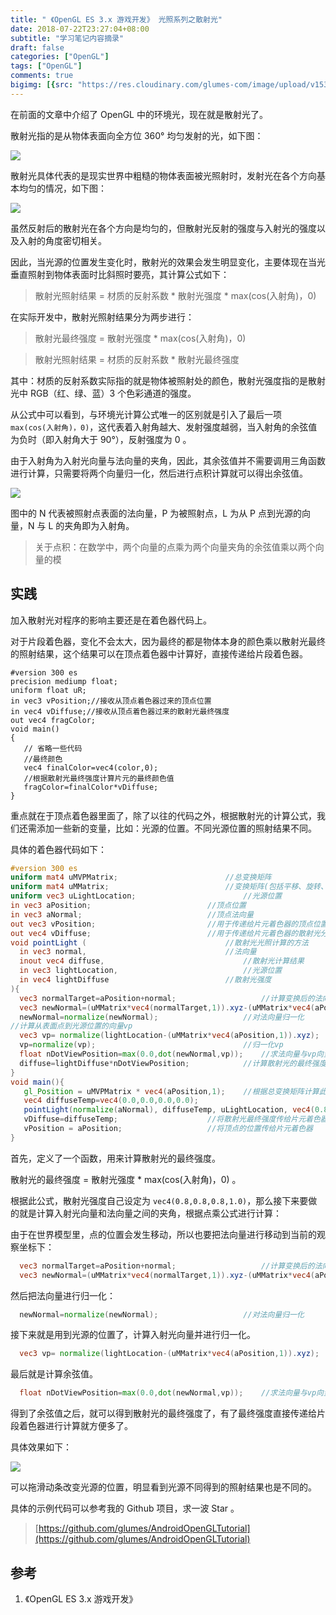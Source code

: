 ```yaml
---
title: " 《OpenGL ES 3.x 游戏开发》 光照系列之散射光"
date: 2018-07-22T23:27:04+08:00
subtitle: "学习笔记内容摘录"
draft: false
categories: ["OpenGL"]
tags: ["OpenGL"]
comments: true
bigimg: [{src: "https://res.cloudinary.com/glumes-com/image/upload/v1532273404/blog/pexels-photo-401107.jpg", desc: ""}]
---
```



在前面的文章中介绍了 OpenGL 中的环境光，现在就是散射光了。

<!--more-->

散射光指的是从物体表面向全方位 360° 均匀发射的光，如下图：

![](https://res.cloudinary.com/glumes-com/image/upload/v1532272829/code/diffuse_demo.png)

散射光具体代表的是现实世界中粗糙的物体表面被光照射时，发射光在各个方向基本均匀的情况，如下图：

![](https://res.cloudinary.com/glumes-com/image/upload/v1532272834/code/diffuse_demo2.png)


虽然反射后的散射光在各个方向是均匀的，但散射光反射的强度与入射光的强度以及入射的角度密切相关。


因此，当光源的位置发生变化时，散射光的效果会发生明显变化，主要体现在当光垂直照射到物体表面时比斜照时要亮，其计算公式如下：

> 散射光照射结果 = 材质的反射系数 * 散射光强度 * max(cos(入射角)，0)

在实际开发中，散射光照射结果分为两步进行：

> 散射光最终强度 = 散射光强度 * max(cos(入射角)，0)

> 散射光照射结果 = 材质的反射系数 * 散射光最终强度

其中：材质的反射系数实际指的就是物体被照射处的颜色，散射光强度指的是散射光中 RGB（红、绿、蓝）3 个色彩通道的强度。

从公式中可以看到，与环境光计算公式唯一的区别就是引入了最后一项 `max(cos(入射角)，0)`，这代表着入射角越大、发射强度越弱，当入射角的余弦值为负时（即入射角大于 90°），反射强度为 0 。

由于入射角为入射光向量与法向量的夹角，因此，其余弦值并不需要调用三角函数进行计算，只需要将两个向量归一化，然后进行点积计算就可以得出余弦值。

![](https://res.cloudinary.com/glumes-com/image/upload/v1532272834/code/diffuse_cal.png)


图中的 N 代表被照射点表面的法向量，P 为被照射点，L 为从 P 点到光源的向量，N 与 L 的夹角即为入射角。


> 关于点积：在数学中，两个向量的点乘为两个向量夹角的余弦值乘以两个向量的模


## 实践


加入散射光对程序的影响主要还是在着色器代码上。


对于片段着色器，变化不会太大，因为最终的都是物体本身的颜色乘以散射光最终的照射结果，这个结果可以在顶点着色器中计算好，直接传递给片段着色器。

```gls
#version 300 es
precision mediump float;
uniform float uR;
in vec3 vPosition;//接收从顶点着色器过来的顶点位置
in vec4 vDiffuse;//接收从顶点着色器过来的散射光最终强度
out vec4 fragColor;
void main()
{
   // 省略一些代码
   //最终颜色
   vec4 finalColor=vec4(color,0);
   //根据散射光最终强度计算片元的最终颜色值
   fragColor=finalColor*vDiffuse;
}
```

重点就在于顶点着色器里面了，除了以往的代码之外，根据散射光的计算公式，我们还需添加一些新的变量，比如：光源的位置。不同光源位置的照射结果不同。

具体的着色器代码如下：

```glsl
#version 300 es
uniform mat4 uMVPMatrix; 						//总变换矩阵
uniform mat4 uMMatrix; 							//变换矩阵(包括平移、旋转、缩放)
uniform vec3 uLightLocation;						//光源位置
in vec3 aPosition;  						//顶点位置
in vec3 aNormal;    						//顶点法向量
out vec3 vPosition;							//用于传递给片元着色器的顶点位置
out vec4 vDiffuse;							//用于传递给片元着色器的散射光分量
void pointLight (								//散射光光照计算的方法
  in vec3 normal,								//法向量
  inout vec4 diffuse,								//散射光计算结果
  in vec3 lightLocation,							//光源位置
  in vec4 lightDiffuse							//散射光强度
){
  vec3 normalTarget=aPosition+normal;					//计算变换后的法向量
  vec3 newNormal=(uMMatrix*vec4(normalTarget,1)).xyz-(uMMatrix*vec4(aPosition,1)).xyz;
  newNormal=normalize(newNormal);					//对法向量归一化
//计算从表面点到光源位置的向量vp
  vec3 vp= normalize(lightLocation-(uMMatrix*vec4(aPosition,1)).xyz);
  vp=normalize(vp);									//归一化vp
  float nDotViewPosition=max(0.0,dot(newNormal,vp)); 	//求法向量与vp向量的点积与0的最大值
  diffuse=lightDiffuse*nDotViewPosition;			//计算散射光的最终强度
}
void main(){
   gl_Position = uMVPMatrix * vec4(aPosition,1); 	//根据总变换矩阵计算此次绘制此顶点的位置
   vec4 diffuseTemp=vec4(0.0,0.0,0.0,0.0);
   pointLight(normalize(aNormal), diffuseTemp, uLightLocation, vec4(0.8,0.8,0.8,1.0));
   vDiffuse=diffuseTemp;					//将散射光最终强度传给片元着色器
   vPosition = aPosition; 					//将顶点的位置传给片元着色器
}
```

首先，定义了一个函数，用来计算散射光的最终强度。

散射光的最终强度 =  散射光强度 * max(cos(入射角)，0) 。

根据此公式，散射光强度自己设定为 `vec4(0.8,0.8,0.8,1.0)`，那么接下来要做的就是计算入射光向量和法向量之间的夹角，根据点乘公式进行计算：


由于在世界模型里，点的位置会发生移动，所以也要把法向量进行移动到当前的观察坐标下：

```glsl
  vec3 normalTarget=aPosition+normal;					//计算变换后的法向量
  vec3 newNormal=(uMMatrix*vec4(normalTarget,1)).xyz-(uMMatrix*vec4(aPosition,1)).xyz;
```

然后把法向量进行归一化：

```glsl
  newNormal=normalize(newNormal);					//对法向量归一化
```

接下来就是用到光源的位置了，计算入射光向量并进行归一化。

```glsl
  vec3 vp= normalize(lightLocation-(uMMatrix*vec4(aPosition,1)).xyz);
```

最后就是计算余弦值。

```glsl
  float nDotViewPosition=max(0.0,dot(newNormal,vp)); 	//求法向量与vp向量的点积与0的最大值
```

得到了余弦值之后，就可以得到散射光的最终强度了，有了最终强度直接传递给片段着色器进行计算就方便多了。

具体效果如下：

![](https://res.cloudinary.com/glumes-com/image/upload/v1532273099/code/diffuse_use.gif)


可以拖滑动条改变光源的位置，明显看到光源不同得到的照射结果也是不同的。



具体的示例代码可以参考我的 Github 项目，求一波 Star 。

> [https://github.com/glumes/AndroidOpenGLTutorial](https://github.com/glumes/AndroidOpenGLTutorial)

## 参考

1. 《OpenGL ES 3.x 游戏开发》
